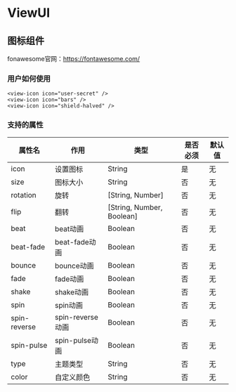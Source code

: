 # ViewUI

## 图标组件

fonawesome官网：https://fontawesome.com/

### 用户如何使用

```vue
<view-icon icon="user-secret" />
<view-icon icon="bars" />
<view-icon icon="shield-halved" />
```

### 支持的属性

| 属性名       | 作用             | 类型                      | 是否必须 | 默认值 |
| ------------ | ---------------- | ------------------------- | -------- | ------ |
| icon         | 设置图标         | String                    | 是       | 无     |
| size         | 图标大小         | String                    | 否       | 无     |
| rotation     | 旋转             | [String, Number]          | 否       | 无     |
| flip         | 翻转             | [String, Number, Boolean] | 否       | 无     |
| beat         | beat动画         | Boolean                   | 否       | 无     |
| beat-fade    | beat-fade动画    | Boolean                   | 否       | 无     |
| bounce       | bounce动画       | Boolean                   | 否       | 无     |
| fade         | fade动画         | Boolean                   | 否       | 无     |
| shake        | shake动画        | Boolean                   | 否       | 无     |
| spin         | spin动画         | Boolean                   | 否       | 无     |
| spin-reverse | spin-reverse动画 | Boolean                   | 否       | 无     |
| spin-pulse   | spin-pulse动画   | Boolean                   | 否       | 无     |
| type         | 主题类型         | String                    | 否       | 无     |
| color        | 自定义颜色       | String                    | 否       | 无     |

